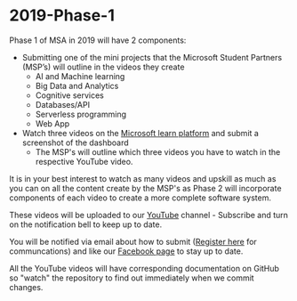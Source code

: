 # 2019-Phase-1

Phase 1 of MSA in 2019 will have 2 components: 

- Submitting one of the mini projects that the Microsoft Student Partners (MSP’s) will outline in the videos they create
    - AI and Machine learning
    - Big Data and Analytics
    - Cognitive services
    - Databases/API
    - Serverless programming
    - Web App
- Watch three videos on the [Microsoft learn platform](https://docs.microsoft.com/en-us/learn/) and submit a screenshot of the dashboard
    - The MSP's will outline which three videos you have to watch in the respective YouTube video.

It is in your best interest to watch as many videos and upskill as much as you can on all the content create by the MSP's as Phase 2 will incorporate components of each video to create a more complete software system.

These videos will be uploaded to our [YouTube](https://www.youtube.com/channel/UCCegNuS_AZjK-P3ZMN3JXNw) channel - Subscribe and turn on the notification bell to keep up to date. 

You will be notified via email about how to submit ([Register here](https://www.aka.ms/registermsa) for communcations) and like our [Facebook page](https://www.aka.ms/nzmsa) to stay up to date.

All the YouTube videos will have corresponding documentation on GitHub so "watch" the repository to find out immediately when we commit changes. 


